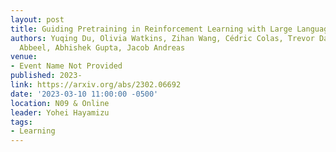 ```yaml
---
layout: post
title: Guiding Pretraining in Reinforcement Learning with Large Language Models
authors: Yuqing Du, Olivia Watkins, Zihan Wang, Cédric Colas, Trevor Darrell, Pieter
  Abbeel, Abhishek Gupta, Jacob Andreas
venue:
- Event Name Not Provided
published: 2023-
link: https://arxiv.org/abs/2302.06692
date: '2023-03-10 11:00:00 -0500'
location: N09 & Online
leader: Yohei Hayamizu
tags:
- Learning
---
```

